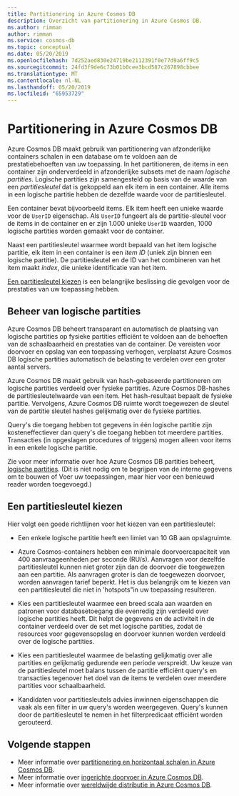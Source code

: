 ```yaml
---
title: Partitionering in Azure Cosmos DB
description: Overzicht van partitionering in Azure Cosmos DB.
ms.author: rimman
author: rimman
ms.service: cosmos-db
ms.topic: conceptual
ms.date: 05/20/2019
ms.openlocfilehash: 7d252aed830e24719be2112391f0e77d9a6ff9c5
ms.sourcegitcommit: 24fd3f9de6c73b01b0cee3bcd587c267898cbbee
ms.translationtype: MT
ms.contentlocale: nl-NL
ms.lasthandoff: 05/20/2019
ms.locfileid: "65953729"
---
```

# <a name="partitioning-in-azure-cosmos-db"></a>Partitionering in Azure Cosmos DB

Azure Cosmos DB maakt gebruik van partitionering van afzonderlijke containers schalen in een database om te voldoen aan de prestatiebehoeften van uw toepassing. In het partitioneren, de items in een container zijn onderverdeeld in afzonderlijke subsets met de naam *logische partities*. Logische partities zijn samengesteld op basis van de waarde van een *partitiesleutel* dat is gekoppeld aan elk item in een container. Alle items in een logische partitie hebben de dezelfde waarde voor de partitiesleutel.

Een container bevat bijvoorbeeld items. Elk item heeft een unieke waarde voor de `UserID` eigenschap. Als `UserID` fungeert als de partitie-sleutel voor de items in de container en er zijn 1.000 unieke `UserID` waarden, 1000 logische partities worden gemaakt voor de container.

Naast een partitiesleutel waarmee wordt bepaald van het item logische partitie, elk item in een container is een *item ID* (uniek zijn binnen een logische partitie). De partitiesleutel en de ID van het combineren van het item maakt *index*, die unieke identificatie van het item.

[Een partitiesleutel kiezen](partitioning-overview.md#choose-partitionkey) is een belangrijke beslissing die gevolgen voor de prestaties van uw toepassing hebben.

## <a name="managing-logical-partitions"></a>Beheer van logische partities

Azure Cosmos DB beheert transparant en automatisch de plaatsing van logische partities op fysieke partities efficiënt te voldoen aan de behoeften van de schaalbaarheid en prestaties van de container. De vereisten voor doorvoer en opslag van een toepassing verhogen, verplaatst Azure Cosmos DB logische partities automatisch de belasting te verdelen over een groter aantal servers. 

Azure Cosmos DB maakt gebruik van hash-gebaseerde partitioneren om logische partities verdeeld over fysieke partities. Azure Cosmos DB-hashes de partitiesleutelwaarde van een item. Het hash-resultaat bepaalt de fysieke partitie. Vervolgens, Azure Cosmos DB ruimte wordt toegewezen de sleutel van de partitie sleutel hashes gelijkmatig over de fysieke partities.

Query's die toegang hebben tot gegevens in één logische partitie zijn kosteneffectiever dan query's die toegang hebben tot meerdere partities. Transacties (in opgeslagen procedures of triggers) mogen alleen voor items in een enkele logische partitie.

Zie voor meer informatie over hoe Azure Cosmos DB partities beheert, [logische partities](partition-data.md). (Dit is niet nodig om te begrijpen van de interne gegevens om te bouwen of Voer uw toepassingen, maar hier voor een benieuwd reader worden toegevoegd.)

## <a id="choose-partitionkey"></a>Een partitiesleutel kiezen

Hier volgt een goede richtlijnen voor het kiezen van een partitiesleutel:

* Een enkele logische partitie heeft een limiet van 10 GB aan opslagruimte.  

* Azure Cosmos-containers hebben een minimale doorvoercapaciteit van 400 aanvraageenheden per seconde (RU/s). Aanvragen voor dezelfde partitiesleutel kunnen niet groter zijn dan de doorvoer die toegewezen aan een partitie. Als aanvragen groter is dan de toegewezen doorvoer, worden aanvragen tarief beperkt. Het is dus belangrijk om te kiezen van een partitiesleutel die niet in 'hotspots"in uw toepassing resulteren.

* Kies een partitiesleutel waarmee een breed scala aan waarden en patronen voor databasetoegang die evenredig zijn verdeeld over logische partities heeft. Dit helpt de gegevens en de activiteit in de container verdeeld over de set met logische partities, zodat de resources voor gegevensopslag en doorvoer kunnen worden verdeeld over de logische partities.

* Kies een partitiesleutel waarmee de belasting gelijkmatig over alle partities en gelijkmatig gedurende een periode verspreidt. Uw keuze van de partitiesleutel moet balans tussen de partitie efficiënt query's en transacties tegenover het doel van de items te verdelen over meerdere partities voor schaalbaarheid.

* Kandidaten voor partitiesleutels advies inwinnen eigenschappen die vaak als een filter in uw query's worden weergegeven. Query's kunnen door de partitiesleutel te nemen in het filterpredicaat efficiënt worden gerouteerd.

## <a name="next-steps"></a>Volgende stappen

* Meer informatie over [partitionering en horizontaal schalen in Azure Cosmos DB](partition-data.md).
* Meer informatie over [ingerichte doorvoer in Azure Cosmos DB](request-units.md).
* Meer informatie over [wereldwijde distributie in Azure Cosmos DB](distribute-data-globally.md).

